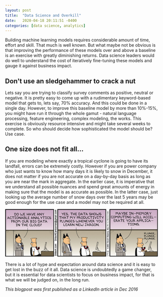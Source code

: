 ```yaml
---
layout: post
title:  "Data Science and Overkill"
date:   2020-04-18 20:11:51 -0400
categories: [data science, analytics]
---
```



Building machine learning models requires considerable amount of time, effort and skill. That much is well known. But what maybe not be obvious is that improving the performance of these models over and above a baseline is an exercise with greatly diminishing returns. Data science leaders would do well to understand the cost of iteratively fine-tuning these models and gauge it against business impact.

<!--more-->
## **Don't use an sledgehammer to crack a nut**


Lets say you are trying to classify survey comments as positive, neutral or negative. It is pretty easy to come up with a rudimentary keyword-based model that gets to, lets say, 70% accuracy. And this could be done in a single day. However, to improve this baseline model by more than 10%-15%, you might have run it through the whole gamut - natural language processing, feature engineering, complex modeling, the works. This exercise is obviously resource intensive and might take several weeks to complete. So who should decide how sophisticated the model should be? Use case.


## **One size does not fit all...**


If you are modeling where exactly a tropical cyclone is going to have its landfall, errors can be extremely costly. However if you are power company who just wants to know how many days it is likely to snow in December, it does not matter if you are not accurate on a day-by-day basis as long as you are near the mark in aggregate. In the earlier case, it is imperative that we understand all possible nuances and spend great amounts of energy in making sure that the model is as accurate as possible. In the latter case, just looking up the average number of snow days over the last 5 years may be good enough for the use case and a model may not be required at all.  


<img src='/assets/dilbert-jargon.jpeg'>


There is a lot of hype and expectation around data science and it is easy to get lost in the buzz of it all. Data science is undoubtedly a game changer, but it is essential for data scientists to focus on business impact, for that is what we will be judged on, in the long run.  

<i> This blogpost was first published as a LinkedIn article in Dec 2016 </i>
